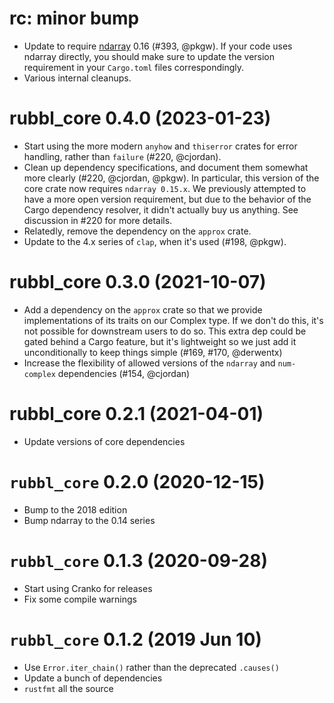 # rc: minor bump

- Update to require [ndarray] 0.16 (#393, @pkgw). If your code uses ndarray
  directly, you should make sure to update the version requirement in your
  `Cargo.toml` files correspondingly.
- Various internal cleanups.

[ndarray]: https://github.com/rust-ndarray/ndarray


# rubbl_core 0.4.0 (2023-01-23)

- Start using the more modern `anyhow` and `thiserror` crates for error
  handling, rather than `failure` (#220, @cjordan).
- Clean up dependency specifications, and document them somewhat more clearly
  (#220, @cjordan, @pkgw). In particular, this version of the core crate now
  requires `ndarray 0.15.x`. We previously attempted to have a more open version
  requirement, but due to the behavior of the Cargo dependency resolver, it
  didn't actually buy us anything. See discussion in #220 for more details.
- Relatedly, remove the dependency on the `approx` crate.
- Update to the 4.x series of `clap`, when it's used (#198, @pkgw).



# rubbl_core 0.3.0 (2021-10-07)

- Add a dependency on the `approx` crate so that we provide implementations
  of its traits on our Complex type. If we don't do this, it's not possible
  for downstream users to do so. This extra dep could be gated behind a Cargo
  feature, but it's lightweight so we just add it unconditionally to keep
  things simple (#169, #170, @derwentx)
- Increase the flexibility of allowed versions of the `ndarray` and
  `num-complex` dependencies (#154, @cjordan)


# rubbl_core 0.2.1 (2021-04-01)

- Update versions of core dependencies


# `rubbl_core` 0.2.0 (2020-12-15)

- Bump to the 2018 edition
- Bump ndarray to the 0.14 series


# `rubbl_core` 0.1.3 (2020-09-28)

- Start using Cranko for releases
- Fix some compile warnings


# `rubbl_core` 0.1.2 (2019 Jun 10)

- Use `Error.iter_chain()` rather than the deprecated `.causes()`
- Update a bunch of dependencies
- `rustfmt` all the source
